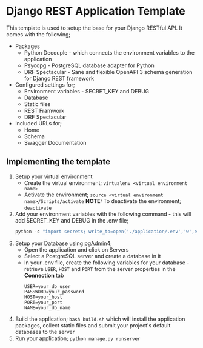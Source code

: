 # Django REST Application Template
This template is used to setup the base for your Django RESTful API. It comes with the following;
- Packages
    - Python Decouple - which connects the environment variables to the application
    - Psycopg - PostgreSQL database adapter for Python
    - DRF Spectacular - Sane and flexible OpenAPI 3 schema generation for Django REST framework
- Configured settings for;
	- Environment variables - SECRET_KEY and DEBUG
  	- Database
  	- Static files
  	- REST Framwork
  	- DRF Spectacular
- Included URLs for;
	- Home
 	- Schema
  	- Swagger Documentation

## Implementing the template
1. Setup your virtual environment
    - Create the virtual environment; `virtualenv <virtual environment name>`
    - Activate the environment; `source <virtual environment name>/Scripts/activate`
**NOTE:** To deactivate the environment; `deactivate`
2. Add your environment variables with the following command - this will add SECRET_KEY and DEBUG in the .env file;
    ```PowerShell
    python -c "import secrets; write_to=open('./application/.env','w',encoding='utf-8'); write_to.write('SECRET_KEY='+secrets.token_urlsafe()+'\n'+'DEBUG=True')"
    ```
3. Setup your Database using [pgAdmin4](https://www.postgresql.org/download/);
    - Open the application and click on Servers
    - Select a PostgreSQL server and create a database in it
    - In your .env file, create the following variables for your database - retrieve `USER`, `HOST` and `PORT` from the server properties in the **Connection** tab
        ```
        USER=your_db_user
        PASSWORD=your_password
        HOST=your_host
        PORT=your_port
        NAME=your_db_name
        ```
4. Build the application; `bash build.sh` which will install the application packages, collect static files and submit your project's default databases to the server
5. Run your application; `python manage.py runserver`
